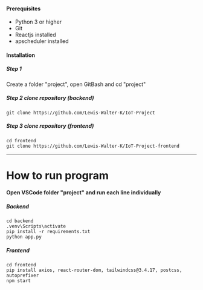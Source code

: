 #### **Prerequisites**
- Python 3 or higher
- Git 
- Reactjs installed
- apscheduler installed

#### Installation
##### Step 1
Create a folder "project", open GitBash and cd "project"

##### Step 2  clone repository (backend)
    git clone https://github.com/Lewis-Walter-K/IoT-Project
    

##### Step 3 clone repository (frontend)
	cd frontend
    git clone https://github.com/Lewis-Walter-K/IoT-Project-frontend
	

------------
# How to run program
#### Open VSCode folder "project" and run each line individually
##### Backend
    cd backend
    .venv\Scripts\activate
    pip install -r requirements.txt
	python app.py

##### Frontend
    cd frontend
    pip install axios, react-router-dom, tailwindcss@3.4.17, postcss, autoprefixer
	npm start
